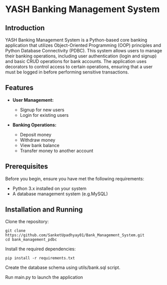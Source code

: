 
# YASH Banking Management System

## Introduction

YASH Banking Management System is a Python-based core banking application that utilizes Object-Oriented Programming (OOP) principles 
and Python Database Connectivity (PDBC). 
This system allows users to manage their banking operations, including user authentication (login and signup) and 
basic CRUD operations for bank accounts.
The application uses decorators to control access to certain operations, ensuring that a user must be logged in before performing sensitive transactions.


## Features

- **User  Management:**
  - Signup for new users
  - Login for existing users
  

- **Banking Operations:**
  - Deposit money
  - Withdraw money
  - View bank balance
  - Transfer money to another account

## Prerequisites

Before you begin, ensure you have met the following requirements:

- Python 3.x installed on your system
- A database management system (e.g.MySQL)

## Installation and Running

Clone the repository:

```
git clone https://github.com/SanketUpadhyay01/Bank_Management_System.git
cd bank_management_pdbc
```

Install the required dependencies:
```
pip install -r requirements.txt
```
Create the database schema using utils/bank.sql script.

Run main.py to launch the application
